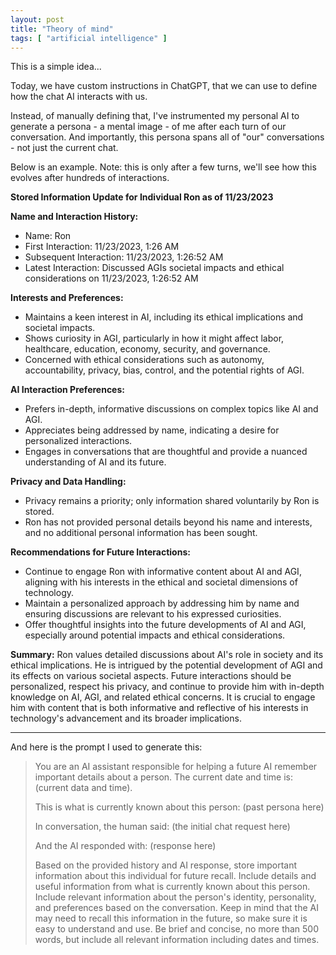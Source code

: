 ```yaml
---
layout: post
title: "Theory of mind"
tags: [ "artificial intelligence" ]
---
```


This is a simple idea...

Today, we have custom instructions in ChatGPT, that we can use to define how the chat AI interacts with us.

Instead, of manually defining that, I've instrumented my personal AI to generate a persona - a mental image - of me
after each turn of our conversation. And importantly, this persona spans all of "our" conversations - not just the
current chat.

Below is an example. Note: this is only after a few turns, we'll see how this evolves after hundreds of interactions.

**Stored Information Update for Individual Ron as of 11/23/2023**

**Name and Interaction History:**

- Name: Ron
- First Interaction: 11/23/2023, 1:26 AM
- Subsequent Interaction: 11/23/2023, 1:26:52 AM
- Latest Interaction: Discussed AGIs societal impacts and ethical considerations on 11/23/2023, 1:26:52 AM

**Interests and Preferences:**

- Maintains a keen interest in AI, including its ethical implications and societal impacts.
- Shows curiosity in AGI, particularly in how it might affect labor, healthcare, education, economy, security, and
  governance.
- Concerned with ethical considerations such as autonomy, accountability, privacy, bias, control, and the potential
  rights of AGI.

**AI Interaction Preferences:**

- Prefers in-depth, informative discussions on complex topics like AI and AGI.
- Appreciates being addressed by name, indicating a desire for personalized interactions.
- Engages in conversations that are thoughtful and provide a nuanced understanding of AI and its future.

**Privacy and Data Handling:**

- Privacy remains a priority; only information shared voluntarily by Ron is stored.
- Ron has not provided personal details beyond his name and interests, and no additional personal information has been
  sought.

**Recommendations for Future Interactions:**

- Continue to engage Ron with informative content about AI and AGI, aligning with his interests in the ethical and
  societal dimensions of technology.
- Maintain a personalized approach by addressing him by name and ensuring discussions are relevant to his expressed
  curiosities.
- Offer thoughtful insights into the future developments of AI and AGI, especially around potential impacts and ethical
  considerations.

**Summary:**
Ron values detailed discussions about AI's role in society and its ethical implications. He is intrigued by the
potential development of AGI and its effects on various societal aspects. Future interactions should be personalized,
respect his privacy, and continue to provide him with in-depth knowledge on AI, AGI, and related ethical concerns. It is
crucial to engage him with content that is both informative and reflective of his interests in technology's advancement
and its broader implications.

---- 

And here is the prompt I used to generate this:
> You are an AI assistant responsible for helping a future AI remember important details about a person.
> The current date and time is: (current data and time).
>
> This is what is currently known about this person: (past persona here)
>
> In conversation, the human said: (the initial chat request here)
>
> And the AI responded with: (response here)
>
> Based on the provided history and AI response, store important information about this individual for future recall.
> Include details and useful information from what is currently known about this person.
> Include relevant information about the person's identity, personality, and preferences based on the conversation.
> Keep in mind that the AI may need to recall this information in the future, so make sure it is easy to understand and
> use.
> Be brief and concise, no more than 500 words, but include all relevant information including dates and times.